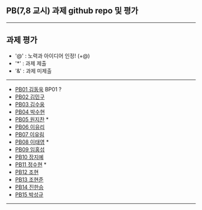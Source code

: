 ## PB(7,8 교시) 과제 github repo 및 평가

---
## 과제 평가
- '@' : 노력과 아이디어 인정! (+@)
- '*' : 과제 제출 
- '&' : 과제 미제출 
---
- [PB01	김동욱](https://github.com/kkdw428/BP01) BP01 ?
- [PB02	김민구]()
- [PB03	김수웅]()
- [PB04	박수현]()
- [PB05	원지찬](https://github.com/dnjswlcks67/pb05) *
- [PB06	이유리]()
- [PB07	이유림]()
- [PB08	이태영](http://github.com/youngman2914/pb08) *
- [PB09	임홍섭]()
- [PB10	장지예]()
- [PB11	정수현](https://github.com/jungsh210/PB11) *
- [PB12	 조현]()
- [PB13	조현준]()
- [PB14	진한승]()
- [PB15	박성규]()
---
